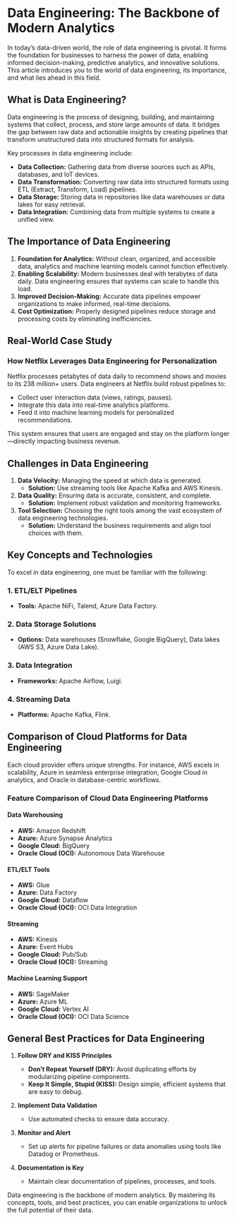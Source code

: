 # Data Engineering: The Backbone of Modern Analytics

In today’s data-driven world, the role of data engineering is pivotal. It forms the foundation for businesses to harness the power of data, enabling informed decision-making, predictive analytics, and innovative solutions. This article introduces you to the world of data engineering, its importance, and what lies ahead in this field.

## What is Data Engineering?

Data engineering is the process of designing, building, and maintaining systems that collect, process, and store large amounts of data. It bridges the gap between raw data and actionable insights by creating pipelines that transform unstructured data into structured formats for analysis.

Key processes in data engineering include:
- **Data Collection:** Gathering data from diverse sources such as APIs, databases, and IoT devices.
- **Data Transformation:** Converting raw data into structured formats using ETL (Extract, Transform, Load) pipelines.
- **Data Storage:** Storing data in repositories like data warehouses or data lakes for easy retrieval.
- **Data Integration:** Combining data from multiple systems to create a unified view.

## The Importance of Data Engineering

1. **Foundation for Analytics:** Without clean, organized, and accessible data, analytics and machine learning models cannot function effectively.
2. **Enabling Scalability:** Modern businesses deal with terabytes of data daily. Data engineering ensures that systems can scale to handle this load.
3. **Improved Decision-Making:** Accurate data pipelines empower organizations to make informed, real-time decisions.
4. **Cost Optimization:** Properly designed pipelines reduce storage and processing costs by eliminating inefficiencies.

## Real-World Case Study
### How Netflix Leverages Data Engineering for Personalization

Netflix processes petabytes of data daily to recommend shows and movies to its 238 million+ users. Data engineers at Netflix build robust pipelines to:
- Collect user interaction data (views, ratings, pauses).
- Integrate this data into real-time analytics platforms.
- Feed it into machine learning models for personalized recommendations.

This system ensures that users are engaged and stay on the platform longer—directly impacting business revenue.

## Challenges in Data Engineering

1. **Data Velocity:** Managing the speed at which data is generated.
   - **Solution:** Use streaming tools like Apache Kafka and AWS Kinesis.
2. **Data Quality:** Ensuring data is accurate, consistent, and complete.
   - **Solution:** Implement robust validation and monitoring frameworks.
3. **Tool Selection:** Choosing the right tools among the vast ecosystem of data engineering technologies.
   - **Solution:** Understand the business requirements and align tool choices with them.

## Key Concepts and Technologies
To excel in data engineering, one must be familiar with the following:

### 1. ETL/ELT Pipelines
- **Tools:** Apache NiFi, Talend, Azure Data Factory.

### 2. Data Storage Solutions
- **Options:** Data warehouses (Snowflake, Google BigQuery), Data lakes (AWS S3, Azure Data Lake).

### 3. Data Integration
- **Frameworks:** Apache Airflow, Luigi.

### 4. Streaming Data
- **Platforms:** Apache Kafka, Flink.

## Comparison of Cloud Platforms for Data Engineering

Each cloud provider offers unique strengths. For instance, AWS excels in scalability, Azure in seamless enterprise integration, Google Cloud in analytics, and Oracle in database-centric workflows.

### Feature Comparison of Cloud Data Engineering Platforms

#### Data Warehousing
- **AWS:** Amazon Redshift
- **Azure:** Azure Synapse Analytics
- **Google Cloud:** BigQuery
- **Oracle Cloud (OCI):** Autonomous Data Warehouse

#### ETL/ELT Tools
- **AWS:** Glue
- **Azure:** Data Factory
- **Google Cloud:** Dataflow
- **Oracle Cloud (OCI):** OCI Data Integration

#### Streaming
- **AWS:** Kinesis
- **Azure:** Event Hubs
- **Google Cloud:** Pub/Sub
- **Oracle Cloud (OCI):** Streaming

#### Machine Learning Support
- **AWS:** SageMaker
- **Azure:** Azure ML
- **Google Cloud:** Vertex AI
- **Oracle Cloud (OCI):** OCI Data Science

## General Best Practices for Data Engineering

1. **Follow DRY and KISS Principles**
   - **Don’t Repeat Yourself (DRY):** Avoid duplicating efforts by modularizing pipeline components.
   - **Keep It Simple, Stupid (KISS):** Design simple, efficient systems that are easy to debug.

2. **Implement Data Validation**
   - Use automated checks to ensure data accuracy.

3. **Monitor and Alert**
   - Set up alerts for pipeline failures or data anomalies using tools like Datadog or Prometheus.

4. **Documentation is Key**
   - Maintain clear documentation of pipelines, processes, and tools.

Data engineering is the backbone of modern analytics. By mastering its concepts, tools, and best practices, you can enable organizations to unlock the full potential of their data.

